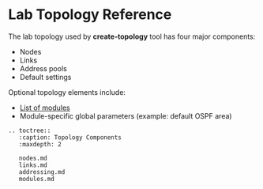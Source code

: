 # Lab Topology Reference

The lab topology used by **create-topology** tool has four major components:

* Nodes
* Links
* Address pools
* Default settings

Optional topology elements include:

* [List of modules](modules.md)
* Module-specific global parameters (example: default OSPF area)

```eval_rst
.. toctree::
   :caption: Topology Components
   :maxdepth: 2

   nodes.md
   links.md
   addressing.md
   modules.md
```